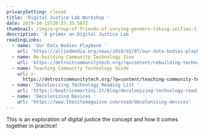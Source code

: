 ```yaml
---
privacySetting: closed
title: 'Digital Justice Lab Workshop '
date: 2019-10-15T20:37:35.587Z
thumbnail: /img/a-group-of-friends-of-varying-genders-taking-selfies-1-.jpg
description: 'A primer on Digital Justice Lab '
readingLinks:
  - name: 'Our Data Bodies Playbook '
    url: 'https://alliedmedia.org/news/2019/02/07/our-data-bodies-playbook-out'
  - name: Re-building Community Technology Zine
    url: 'https://detroitcommunitytech.org/?q=content/rebuilding-technology-zine'
  - name: Teaching Community Technology Guide
    url: >-
      https://detroitcommunitytech.org/?q=content/teaching-community-technology-handbook
  - name: 'Decolonizing Technology Reading List '
    url: 'https://beatricemartini.it/blog/decolonizing-technology-reading-list/'
  - name: 'Decolonizing Devices '
    url: 'https://www.thesitemagazine.com/read/decolonizing-devices'
---
```

This is an exploration of digital justice the concept and how it comes together in practice!
